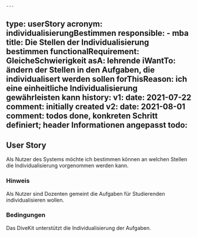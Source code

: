     ---
type: userStory
acronym: individualisierungBestimmen
responsible:
    - mba
title: Die Stellen der Individualisierung bestimmen
functionalRequirement: GleicheSchwierigkeit
asA: lehrende
iWantTo: ändern der Stellen in den Aufgaben, die individualisert werden sollen
forThisReason: ich eine einheitliche Individualisierung gewährleisten kann
history:
    v1:
        date: 2021-07-22
        comment: initially created
    v2:
        date: 2021-08-01
        comment: todos done, konkreten Schritt definiert; header Informationen angepasst
todo:
---

## User Story

Als Nutzer des Systems möchte ich bestimmen können an welchen Stellen die Individualisierung vorgenommen werden kann.

### Hinweis

Als Nutzer sind Dozenten gemeint die Aufgaben für Studierenden individualisieren wollen.

### Bedingungen

Das DiveKit unterstützt die Individualisierung der Aufgaben.

